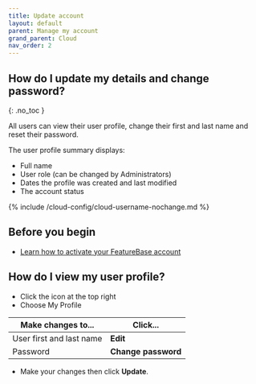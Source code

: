 ```yaml
---
title: Update account
layout: default
parent: Manage my account
grand_parent: Cloud
nav_order: 2
---
```


## How do I update my details and change password?
{: .no_toc }

All users can view their user profile, change their first and last name and reset their password.

The user profile summary displays:
* Full name
* User role (can be changed by Administrators)
* Dates the profile was created and last modified
* The account status

{% include /cloud-config/cloud-username-nochange.md %}

## Before you begin

* [Learn how to activate your FeatureBase account](/cloud/my-account/cloud-user-activate-account)

## How do I view my user profile?

* Click the icon at the top right
* Choose My Profile

| Make changes to... | Click... |
|---|---|
| User first and last name | **Edit** |
| Password | **Change password** |

* Make your changes then click **Update**.
